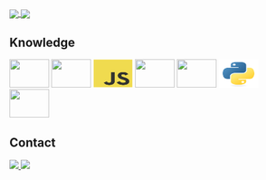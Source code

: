 <div>
 <a href="https://github.com/lorenzotsouza/github-readme-stats">
  <img align="center" src="https://github-readme-stats.vercel.app/api?username=lorenzotsouza&show_icons=true&theme=github_dark&include_all_commits=true&count_private=true" />
</a>
<a href="https://github.com/lorenzotsouza/github-readme-stats">
  <img height="198" style="max-width:100%;" align="center" src="https://github-readme-stats.vercel.app/api/top-langs/?username=lorenzotsouza&layout=compact&langs_count=7&theme=github_dark" />
</a> 
</div>
 
## Knowledge
<img src="https://cdn.jsdelivr.net/gh/devicons/devicon/icons/html5/html5-original.svg" width="70" height="50" style="max-width:100%;"></img>
<img src="https://cdn.jsdelivr.net/gh/devicons/devicon/icons/css3/css3-original.svg" width="70" height="50" style="max-width:100%;"></img>
<img src="https://github.com/devicons/devicon/blob/master/icons/javascript/javascript-original.svg" width="70" height="50" style="max-width:100%;"></img>
<img src="https://cdn.jsdelivr.net/gh/devicons/devicon/icons/git/git-original.svg" width="70" height="50" style="max-width:100%;"></img>
<img src="https://cdn.jsdelivr.net/gh/devicons/devicon/icons/nodejs/nodejs-original.svg" width="70" height="50" style="max-width:100%;"></img>
<img src="https://github.com/devicons/devicon/blob/master/icons/python/python-original.svg" width="70" height="50" style="max-width:100%;"></img>
<img src="https://cdn.jsdelivr.net/gh/devicons/devicon/icons/mysql/mysql-original.svg" width="70" height="50" style="max-width:100%;"></img>

## Contact
<a href="mailto:lorenzo.souza7@email.com">
<img src="https://img.shields.io/badge/Gmail-D14836?style=for-the-badge&logo=gmail&logoColor=white" style="max-width:100%;"></img>
</a>
<a href="https://www.linkedin.com/in/lorenzotsouza/">
<img href="https://www.linkedin.com/in/lorenzotsouza/" src="https://img.shields.io/badge/LinkedIn-0077B5?style=for-the-badge&logo=linkedin&logoColor=white" style="max-width:100%;"></img>
</a>
